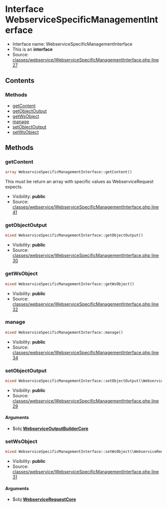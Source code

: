 Interface WebserviceSpecificManagementInterface
=========================





* Interface name: WebserviceSpecificManagementInterface
* This is an **interface**
* Source: [classes/webservice/WebserviceSpecificManagementInterface.php line 27](https://github.com/PrestaShop/PrestaShop/blob/1.6.0.1/classes/webservice/WebserviceSpecificManagementInterface.php#L27)

Contents
--------



### Methods

* [getContent](#method-getContent)
* [getObjectOutput](#method-getObjectOutput)
* [getWsObject](#method-getWsObject)
* [manage](#method-manage)
* [setObjectOutput](#method-setObjectOutput)
* [setWsObject](#method-setWsObject)






Methods
-------


### <a name="method-getContent"></a>getContent

```php
array WebserviceSpecificManagementInterface::getContent()
```

This must be return an array with specific values as WebserviceRequest expects.



* Visibility: **public**
* Source: [classes/webservice/WebserviceSpecificManagementInterface.php line 41](https://github.com/PrestaShop/PrestaShop/blob/1.6.0.1/classes/webservice/WebserviceSpecificManagementInterface.php#L41)




### <a name="method-getObjectOutput"></a>getObjectOutput

```php
mixed WebserviceSpecificManagementInterface::getObjectOutput()
```





* Visibility: **public**
* Source: [classes/webservice/WebserviceSpecificManagementInterface.php line 30](https://github.com/PrestaShop/PrestaShop/blob/1.6.0.1/classes/webservice/WebserviceSpecificManagementInterface.php#L30)




### <a name="method-getWsObject"></a>getWsObject

```php
mixed WebserviceSpecificManagementInterface::getWsObject()
```





* Visibility: **public**
* Source: [classes/webservice/WebserviceSpecificManagementInterface.php line 32](https://github.com/PrestaShop/PrestaShop/blob/1.6.0.1/classes/webservice/WebserviceSpecificManagementInterface.php#L32)




### <a name="method-manage"></a>manage

```php
mixed WebserviceSpecificManagementInterface::manage()
```





* Visibility: **public**
* Source: [classes/webservice/WebserviceSpecificManagementInterface.php line 34](https://github.com/PrestaShop/PrestaShop/blob/1.6.0.1/classes/webservice/WebserviceSpecificManagementInterface.php#L34)




### <a name="method-setObjectOutput"></a>setObjectOutput

```php
mixed WebserviceSpecificManagementInterface::setObjectOutput(\WebserviceOutputBuilderCore $obj)
```





* Visibility: **public**
* Source: [classes/webservice/WebserviceSpecificManagementInterface.php line 29](https://github.com/PrestaShop/PrestaShop/blob/1.6.0.1/classes/webservice/WebserviceSpecificManagementInterface.php#L29)


#### Arguments
* $obj **[WebserviceOutputBuilderCore](class.WebserviceOutputBuilderCore.md)**



### <a name="method-setWsObject"></a>setWsObject

```php
mixed WebserviceSpecificManagementInterface::setWsObject(\WebserviceRequestCore $obj)
```





* Visibility: **public**
* Source: [classes/webservice/WebserviceSpecificManagementInterface.php line 31](https://github.com/PrestaShop/PrestaShop/blob/1.6.0.1/classes/webservice/WebserviceSpecificManagementInterface.php#L31)


#### Arguments
* $obj **[WebserviceRequestCore](class.WebserviceRequestCore.md)**


